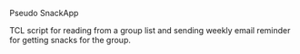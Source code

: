 Pseudo SnackApp

TCL script for reading from a group list and sending weekly email reminder for getting snacks for the group.
